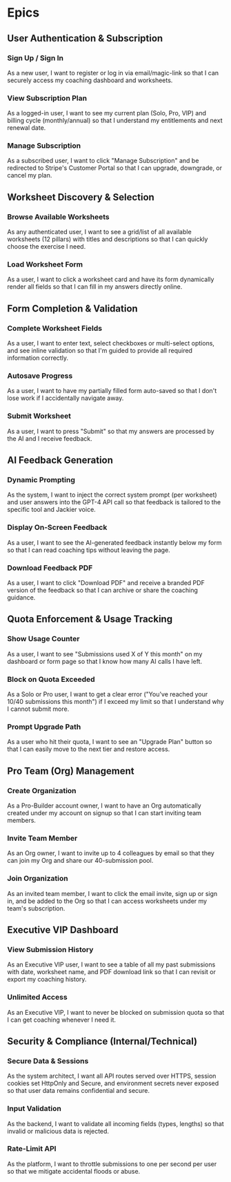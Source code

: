 # Epics

## User Authentication & Subscription

### Sign Up / Sign In

As a new user, I want to register or log in via email/magic-link so that I can securely access my coaching dashboard and worksheets.

### View Subscription Plan

As a logged-in user, I want to see my current plan (Solo, Pro, VIP) and billing cycle (monthly/annual) so that I understand my entitlements and next renewal date.

### Manage Subscription

As a subscribed user, I want to click "Manage Subscription" and be redirected to Stripe's Customer Portal so that I can upgrade, downgrade, or cancel my plan.

## Worksheet Discovery & Selection

### Browse Available Worksheets

As any authenticated user, I want to see a grid/list of all available worksheets (12 pillars) with titles and descriptions so that I can quickly choose the exercise I need.

### Load Worksheet Form

As a user, I want to click a worksheet card and have its form dynamically render all fields so that I can fill in my answers directly online.

## Form Completion & Validation

### Complete Worksheet Fields

As a user, I want to enter text, select checkboxes or multi-select options, and see inline validation so that I'm guided to provide all required information correctly.

### Autosave Progress

As a user, I want to have my partially filled form auto-saved so that I don't lose work if I accidentally navigate away.

### Submit Worksheet

As a user, I want to press "Submit" so that my answers are processed by the AI and I receive feedback.

## AI Feedback Generation

### Dynamic Prompting

As the system, I want to inject the correct system prompt (per worksheet) and user answers into the GPT-4 API call so that feedback is tailored to the specific tool and Jackier voice.

### Display On-Screen Feedback

As a user, I want to see the AI-generated feedback instantly below my form so that I can read coaching tips without leaving the page.

### Download Feedback PDF

As a user, I want to click "Download PDF" and receive a branded PDF version of the feedback so that I can archive or share the coaching guidance.

## Quota Enforcement & Usage Tracking

### Show Usage Counter

As a user, I want to see "Submissions used X of Y this month" on my dashboard or form page so that I know how many AI calls I have left.

### Block on Quota Exceeded

As a Solo or Pro user, I want to get a clear error ("You've reached your 10/40 submissions this month") if I exceed my limit so that I understand why I cannot submit more.

### Prompt Upgrade Path

As a user who hit their quota, I want to see an "Upgrade Plan" button so that I can easily move to the next tier and restore access.

## Pro Team (Org) Management

### Create Organization

As a Pro-Builder account owner, I want to have an Org automatically created under my account on signup so that I can start inviting team members.

### Invite Team Member

As an Org owner, I want to invite up to 4 colleagues by email so that they can join my Org and share our 40-submission pool.

### Join Organization

As an invited team member, I want to click the email invite, sign up or sign in, and be added to the Org so that I can access worksheets under my team's subscription.

## Executive VIP Dashboard

### View Submission History

As an Executive VIP user, I want to see a table of all my past submissions with date, worksheet name, and PDF download link so that I can revisit or export my coaching history.

### Unlimited Access

As an Executive VIP, I want to never be blocked on submission quota so that I can get coaching whenever I need it.

## Security & Compliance (Internal/Technical)

### Secure Data & Sessions

As the system architect, I want all API routes served over HTTPS, session cookies set HttpOnly and Secure, and environment secrets never exposed so that user data remains confidential and secure.

### Input Validation

As the backend, I want to validate all incoming fields (types, lengths) so that invalid or malicious data is rejected.

### Rate-Limit API

As the platform, I want to throttle submissions to one per second per user so that we mitigate accidental floods or abuse.
